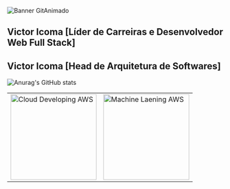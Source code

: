 ![Banner GitAnimado](https://user-images.githubusercontent.com/31005408/177214371-be5212c6-9b36-41eb-b442-803dc2611c8c.gif)

## Victor Icoma [Líder de Carreiras e Desenvolvedor Web Full Stack]
## Victor Icoma [Head de Arquitetura de Softwares]
![Anurag's GitHub stats](https://github-readme-stats.vercel.app/api?username=victoricoma&show_icons=true&theme=radical)
<table style="border:none;">
 <tr>
  <td>
   <img width="200" height="200" alt="Cloud Developing AWS" src="https://github.com/user-attachments/assets/45359cc8-7ae3-4011-801d-14767c9f3388" />
  </td>
  <td>
   <img width="200" height="200" alt="Machine Laening AWS" src="https://github.com/user-attachments/assets/fd819308-0d71-409d-b3b3-97631b4a3210" />
  </td>
 </tr>
</table>


 
